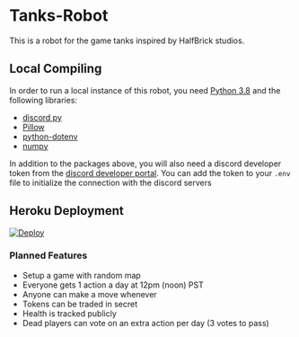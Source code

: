 # Tanks-Robot
This is a robot for the game tanks inspired by HalfBrick studios.

## Local Compiling
In order to run a local instance of this robot, you need [Python 3.8](https://www.python.org/downloads/release/python-380/) and the following libraries:
 - [discord py](https://github.com/Rapptz/discord.py)
 - [Pillow](https://github.com/python-pillow/Pillow)
 - [python-dotenv](https://github.com/theskumar/python-dotenv)
 - [numpy](https://github.com/numpy/numpy)

In addition to the packages above, you will also need a discord developer token from the [discord developer portal](https://discord.com/developers/applications).
You can add the token to your `.env` file to initialize the connection with the discord servers

## Heroku Deployment

[![Deploy](https://www.herokucdn.com/deploy/button.png)](https://heroku.com/deploy)

### Planned Features
 - Setup a game with random map
 - Everyone gets 1 action a day at 12pm (noon) PST
 - Anyone can make a move whenever
 - Tokens can be traded in secret
 - Health is tracked publicly
 - Dead players can vote on an extra action per day (3 votes to pass)